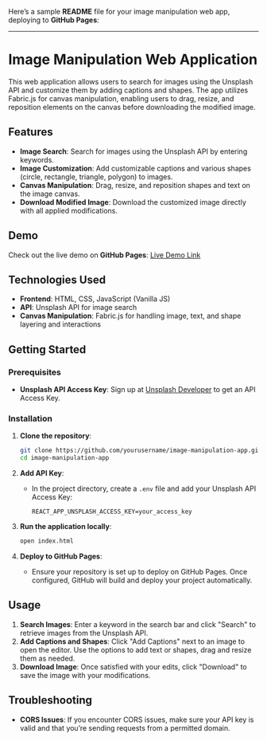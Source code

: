 Here’s a sample **README** file for your image manipulation web app, deploying to **GitHub Pages**:

---

# Image Manipulation Web Application

This web application allows users to search for images using the Unsplash API and customize them by adding captions and shapes. The app utilizes Fabric.js for canvas manipulation, enabling users to drag, resize, and reposition elements on the canvas before downloading the modified image.

## Features

- **Image Search**: Search for images using the Unsplash API by entering keywords.
- **Image Customization**: Add customizable captions and various shapes (circle, rectangle, triangle, polygon) to images.
- **Canvas Manipulation**: Drag, resize, and reposition shapes and text on the image canvas.
- **Download Modified Image**: Download the customized image directly with all applied modifications.

## Demo

Check out the live demo on **GitHub Pages**: [Live Demo Link](https://pranayanand2001.github.io/image-caption)

## Technologies Used

- **Frontend**: HTML, CSS, JavaScript (Vanilla JS)
- **API**: Unsplash API for image search
- **Canvas Manipulation**: Fabric.js for handling image, text, and shape layering and interactions

## Getting Started

### Prerequisites

- **Unsplash API Access Key**: Sign up at [Unsplash Developer](https://unsplash.com/developers) to get an API Access Key.

### Installation

1. **Clone the repository**:

   ```bash
   git clone https://github.com/yourusername/image-manipulation-app.git
   cd image-manipulation-app
   ```

2. **Add API Key**:
   - In the project directory, create a `.env` file and add your Unsplash API Access Key:

     ```plaintext
     REACT_APP_UNSPLASH_ACCESS_KEY=your_access_key
     ```

3. **Run the application locally**:

   ```bash
   open index.html
   ```

4. **Deploy to GitHub Pages**:
   - Ensure your repository is set up to deploy on GitHub Pages. Once configured, GitHub will build and deploy your project automatically.

## Usage

1. **Search Images**: Enter a keyword in the search bar and click "Search" to retrieve images from the Unsplash API.
2. **Add Captions and Shapes**: Click "Add Captions" next to an image to open the editor. Use the options to add text or shapes, drag and resize them as needed.
3. **Download Image**: Once satisfied with your edits, click "Download" to save the image with your modifications.

## Troubleshooting

- **CORS Issues**: If you encounter CORS issues, make sure your API key is valid and that you’re sending requests from a permitted domain.
